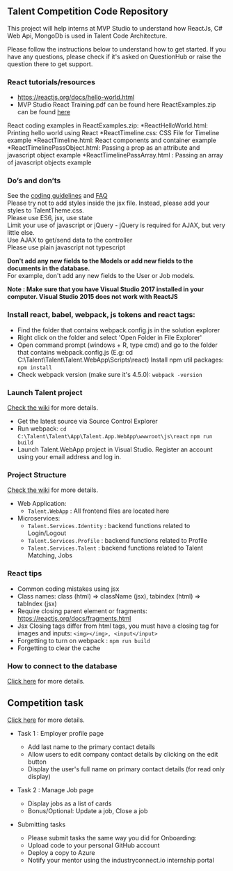 ## Talent Competition Code Repository

This project will help interns at MVP Studio to understand how ReactJs, C# Web Api, MongoDb is used in Talent Code Architecture. 

Please follow the instructions below to understand how to get started. If you have any questions, please check if it's asked on QuestionHub or raise the question there to get support. 

### React tutorials/resources
* https://reactjs.org/docs/hello-world.html
* MVP Studio React Training.pdf can be found here
ReactExamples.zip can be found [here](https://drive.google.com/file/d/1dXZeb3hmMsYbE1hmGEkb4_hyOkNiAbPa/view?usp=sharing)

React coding examples in ReactExamples.zip:
*ReactHelloWorld.html: Printing hello world using React
*ReactTimeline.css: CSS File for Timeline example
*ReactTimeline.html: React components and container example
*ReactTimelinePassObject.html: Passing a prop as an attribute and javascript object example
*ReactTimelinePassArray.html : Passing an array of javascript objects example

### Do’s and don’ts
See the [coding guidelines](http://git.mvp.studio/talent-competition/talent-competition/wikis/guides/coding-guidelines) and [FAQ](http://git.mvp.studio/talent-competition/talent-competition/wikis/guides/faqs)  
Please try not to add styles inside the jsx file. Instead, please add your styles to TalentTheme.css.  
Please use ES6, jsx, use state  
Limit your use of javascript or jQuery - jQuery is required for AJAX, but very little else.  
Use AJAX to get/send data to the controller  
Please use plain javascript not typescript  

**Don't add any new fields to the Models or add new fields to the documents in the database.**  
For example,  don't add any new fields to the User or Job models.

**Note : Make sure that you have Visual Studio 2017 installed in your computer.
Visual Studio 2015 does not work with ReactJS**

### Install react, babel, webpack, js tokens and react tags:
* Find the folder that contains webpack.config.js in the solution explorer
* Right click on the folder and select 'Open Folder in File Explorer'
* Open command prompt (windows + R, type cmd) and go to the folder that contains webpack.config.js (E.g: cd C:\Talent\Talent\Talent.WebApp\Scripts\react)
Install npm util packages:
`npm install`
* Check webpack version (make sure it's 4.5.0):
`webpack -version`

### Launch Talent project
[Check the wiki](http://git.mvp.studio/talent-competition/talent-competition/wikis/guides/Starting-the-project) for more details.
* Get the latest source via Source Control Explorer
* Run webpack:
`cd C:\Talent\Talent\App\Talent.App.WebApp\wwwroot\js\react`
`npm run build`
* Launch Talent.WebApp project in Visual Studio. Register an account using your email address and log in.

### Project Structure  
[Check the wiki](http://git.mvp.studio/talent-competition/talent-competition/wikis/guides/project-structure) for more details.
 - Web Application:
    - `Talent.WebApp` : All frontend files are located here
 - Microservices:
    - `Talent.Services.Identity` : backend functions related to Login/Logout
    - `Talent.Services.Profile` : backend functions related to Profile
    - `Talent.Services.Talent` : backend functions related to Talent Matching, Jobs

### React tips
* Common coding mistakes using jsx
* Class names: class (html) => className (jsx), tabindex (html) => tabIndex (jsx)
* Require closing parent element or fragments: https://reactjs.org/docs/fragments.html
* Jsx Closing tags differ from html tags, you must have a closing tag for images and inputs: `<img></img>, <input</input>`
* Forgetting to turn on webpack : `npm run build`
* Forgetting to clear the cache

### How to connect to the database
[Click here](http://git.mvp.studio/talent-competition/talent-competition/wikis/guides/mongo-db) for more details.

## Competition task

[Click here](http://git.mvp.studio/talent-competition/talent-competition/wikis/guides/competition-task) for more details.

* Task 1 : Employer profile page
  * Add last name to the primary contact details
  * Allow users to edit company contact details by clicking on the edit button
  * Display the user's full name on primary contact details (for read only display)

* Task 2 : Manage Job page
  * Display jobs as a list of cards
  * Bonus/Optional: Update a job, Close a job
* Submitting tasks
  * Please submit tasks the same way you did for Onboarding:
  * Upload code to your personal GitHub account
  * Deploy a copy to Azure
  * Notify your mentor using the industryconnect.io internship portal

